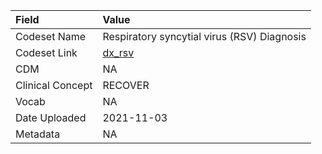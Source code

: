 |Field            |Value                                       |
|:----------------|:-------------------------------------------|
|Codeset Name     |Respiratory syncytial virus (RSV) Diagnosis |
|Codeset Link     |[dx_rsv](https://github.com/PEDSnet/Variable-Dictionary/blob/main/conditions/dx_rsv.csv)|
|CDM              |NA                                          |
|Clinical Concept |RECOVER                                     |
|Vocab            |NA                                          |
|Date Uploaded    |2021-11-03                                  |
|Metadata         |NA                                          |
